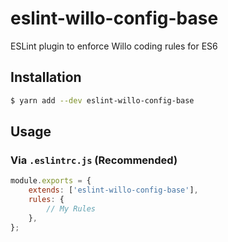 # eslint-willo-config-base

ESLint plugin to enforce Willo coding rules for ES6

## Installation

```sh
$ yarn add --dev eslint-willo-config-base
```

## Usage

### Via `.eslintrc.js` (Recommended)

```js
module.exports = {
    extends: ['eslint-willo-config-base'],
    rules: {
        // My Rules
    },
};
```
